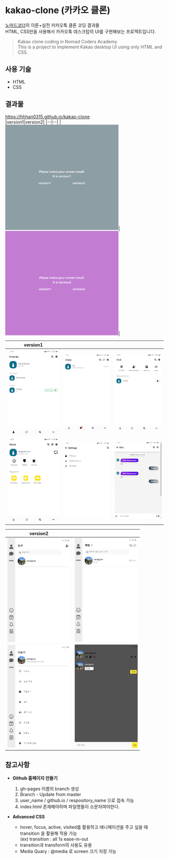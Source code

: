 # kakao-clone (카카오 클론)
[노마드코더](https://academy.nomadcoders.co/)의 이론+실전 카카오톡 클론 코딩 결과물<br>
HTML, CSS만을 사용해서 카카오톡 데스크탑의 UI를 구현해보는 프로젝트입니다.<br>

>Kakao clone coding in Nomad Coders Academy<br>
This is a project to implement Kakao desktop UI using only HTML and CSS.<br>

## 사용 기술
- HTML
- CSS

## 결과물
https://hhhan0315.github.io/kakao-clone<br>
|version1|version2|
|--|--|
|<img src="https://github.com/hhhan0315/kakao-clone/blob/master/result_image/media_query1.png" width="360">|<img src="https://github.com/hhhan0315/kakao-clone/blob/master/result_image/media_query2.png" width="360">|

|version1|  |  |
|--|--|--|
|<img src="https://github.com/hhhan0315/kakao-clone/blob/master/result_image/version1_1.png" width="200">|<img src="https://github.com/hhhan0315/kakao-clone/blob/master/result_image/version1_2.png" width="200">|<img src="https://github.com/hhhan0315/kakao-clone/blob/master/result_image/version1_3.png" width="200">|
|<img src="https://github.com/hhhan0315/kakao-clone/blob/master/result_image/version1_4.png" width="200">|<img src="https://github.com/hhhan0315/kakao-clone/blob/master/result_image/version1_5.png" width="200">|<img src="https://github.com/hhhan0315/kakao-clone/blob/master/result_image/version1_6.png" width="200">|

|version2|  |
|--|--|
|<img src="https://github.com/hhhan0315/kakao-clone/blob/master/result_image/version2_1.png" width="200">|<img src="https://github.com/hhhan0315/kakao-clone/blob/master/result_image/version2_2.png" width="200">|
|<img src="https://github.com/hhhan0315/kakao-clone/blob/master/result_image/version2_3.png" width="200">|<img src="https://github.com/hhhan0315/kakao-clone/blob/master/result_image/version2_4.png" width="200">|


## 참고사항
- **Github 홈페이지 만들기**
  1. gh-pages 이름의 branch 생성
  2. Branch - Update from master
  3. user_name / github.io / respository_name 으로 접속 가능
  4. index.html 존재해야하며 파일명들이 소문자여야한다.

- **Advanced CSS**
  - hover, focus, active, visited를 활용하고 애니메이션을 주고 싶을 때 transition 을 활용해 적용 가능<br> (ex) transition : all 1s ease-in-out
  - transition과 transform의 사용도 유용
  - Media Quary : @media 로 screen 크기 지정 가능

